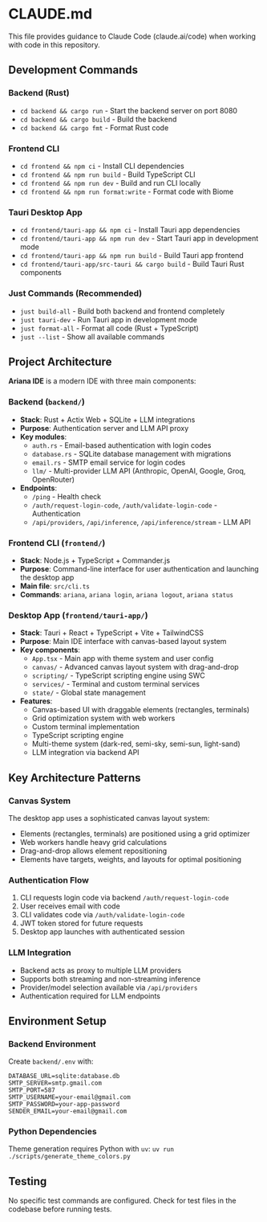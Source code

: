 # CLAUDE.md

This file provides guidance to Claude Code (claude.ai/code) when working with code in this repository.

## Development Commands

### Backend (Rust)
- `cd backend && cargo run` - Start the backend server on port 8080
- `cd backend && cargo build` - Build the backend
- `cd backend && cargo fmt` - Format Rust code

### Frontend CLI
- `cd frontend && npm ci` - Install CLI dependencies
- `cd frontend && npm run build` - Build TypeScript CLI
- `cd frontend && npm run dev` - Build and run CLI locally
- `cd frontend && npm run format:write` - Format code with Biome

### Tauri Desktop App
- `cd frontend/tauri-app && npm ci` - Install Tauri app dependencies
- `cd frontend/tauri-app && npm run dev` - Start Tauri app in development mode
- `cd frontend/tauri-app && npm run build` - Build Tauri app frontend
- `cd frontend/tauri-app/src-tauri && cargo build` - Build Tauri Rust components

### Just Commands (Recommended)
- `just build-all` - Build both backend and frontend completely
- `just tauri-dev` - Run Tauri app in development mode
- `just format-all` - Format all code (Rust + TypeScript)
- `just --list` - Show all available commands

## Project Architecture

**Ariana IDE** is a modern IDE with three main components:

### Backend (`backend/`)
- **Stack**: Rust + Actix Web + SQLite + LLM integrations
- **Purpose**: Authentication server and LLM API proxy
- **Key modules**:
  - `auth.rs` - Email-based authentication with login codes
  - `database.rs` - SQLite database management with migrations
  - `email.rs` - SMTP email service for login codes
  - `llm/` - Multi-provider LLM API (Anthropic, OpenAI, Google, Groq, OpenRouter)
- **Endpoints**:
  - `/ping` - Health check
  - `/auth/request-login-code`, `/auth/validate-login-code` - Authentication
  - `/api/providers`, `/api/inference`, `/api/inference/stream` - LLM API

### Frontend CLI (`frontend/`)
- **Stack**: Node.js + TypeScript + Commander.js
- **Purpose**: Command-line interface for user authentication and launching the desktop app
- **Main file**: `src/cli.ts`
- **Commands**: `ariana`, `ariana login`, `ariana logout`, `ariana status`

### Desktop App (`frontend/tauri-app/`)
- **Stack**: Tauri + React + TypeScript + Vite + TailwindCSS
- **Purpose**: Main IDE interface with canvas-based layout system
- **Key components**:
  - `App.tsx` - Main app with theme system and user config
  - `canvas/` - Advanced canvas layout system with drag-and-drop
  - `scripting/` - TypeScript scripting engine using SWC
  - `services/` - Terminal and custom terminal services
  - `state/` - Global state management
- **Features**:
  - Canvas-based UI with draggable elements (rectangles, terminals)
  - Grid optimization system with web workers
  - Custom terminal implementation
  - TypeScript scripting engine
  - Multi-theme system (dark-red, semi-sky, semi-sun, light-sand)
  - LLM integration via backend API

## Key Architecture Patterns

### Canvas System
The desktop app uses a sophisticated canvas layout system:
- Elements (rectangles, terminals) are positioned using a grid optimizer
- Web workers handle heavy grid calculations
- Drag-and-drop allows element repositioning
- Elements have targets, weights, and layouts for optimal positioning

### Authentication Flow
1. CLI requests login code via backend `/auth/request-login-code`
2. User receives email with code
3. CLI validates code via `/auth/validate-login-code`  
4. JWT token stored for future requests
5. Desktop app launches with authenticated session

### LLM Integration
- Backend acts as proxy to multiple LLM providers
- Supports both streaming and non-streaming inference
- Provider/model selection available via `/api/providers`
- Authentication required for LLM endpoints

## Environment Setup

### Backend Environment
Create `backend/.env` with:
```
DATABASE_URL=sqlite:database.db
SMTP_SERVER=smtp.gmail.com
SMTP_PORT=587
SMTP_USERNAME=your-email@gmail.com
SMTP_PASSWORD=your-app-password
SENDER_EMAIL=your-email@gmail.com
```

### Python Dependencies
Theme generation requires Python with `uv`: `uv run ./scripts/generate_theme_colors.py`

## Testing

No specific test commands are configured. Check for test files in the codebase before running tests.